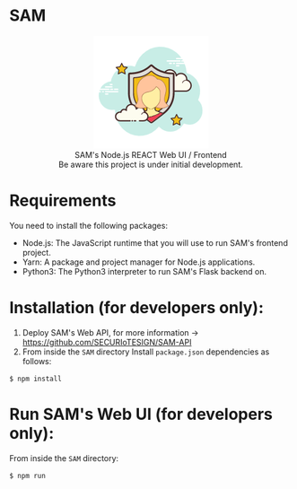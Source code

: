 # SAM
<p align="center"> 
<img src="https://github.com/SECURIoTESIGN/SAM-API/blob/master/static/logo.png"><br/>
SAM's Node.js REACT Web UI / Frontend<br/>Be aware this project is under initial development.
</p>

# Requirements
You need to install the following packages:

- Node.js: The JavaScript runtime that you will use to run SAM's frontend project.
- Yarn: A package and project manager for Node.js applications.
- Python3: The Python3 interpreter to run SAM's Flask backend on.

# Installation (for developers only):

1) Deploy SAM's Web API, for more information -> https://github.com/SECURIoTESIGN/SAM-API
2) From inside the ```SAM``` directory Install ```package.json``` dependencies as follows: 
```
$ npm install
```
# Run SAM's Web UI (for developers only):

From inside the ```SAM``` directory: 
```
$ npm run
```
